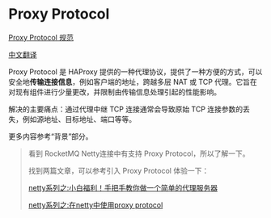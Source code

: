 # Proxy Protocol

[Proxy Protocol 规范](https://www.haproxy.org/download/1.8/doc/proxy-protocol.txt)

[中文翻译](https://cloudnative.to/blog/proxy-protocol/)

Proxy Protocol 是 HAProxy 提供的一种代理协议，提供了一种方便的方式，可以安全地**传输连接信息**，例如客户端的地址，跨越多层 NAT 或 TCP 代理。它旨在对现有组件进行少量更改，并限制由传输信息处理引起的性能影响。

解决的主要痛点：通过代理中继 TCP 连接通常会导致原始 TCP 连接参数的丢失，例如源地址、目标地址、端口等等。

更多内容参考“背景”部分。

> 看到 RocketMQ Netty连接中有支持 Proxy Protocol，所以了解一下。
>
> 找到两篇文章，可以参考引入 Proxy Protocol 体验一下：
>
> [netty系列之:小白福利！手把手教你做一个简单的代理服务器](http://www.flydean.com/35-netty-simple-proxy/)
>
> [netty系列之:在netty中使用proxy protocol](https://cloud.tencent.com/developer/article/2170703)

